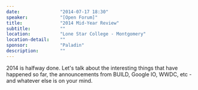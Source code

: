```yaml
---
date:               "2014-07-17 18:30"
speaker:            "[Open Forum]"
title:              "2014 Mid-Year Review"
subtitle:           ""
location:           "Lone Star College - Montgomery"
location-detail:    ""
sponsor:            "Paladin"
description:        ""
---
```

2014 is halfway done.  Let's talk about the interesting things that have happened so far,
the announcements from BUILD, Google IO, WWDC, etc - and whatever else is on your mind.

